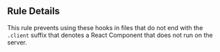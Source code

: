 ## Rule Details

This rule prevents using these hooks in files that do not end with the `.client` suffix that denotes a React Component that does not run on the server.
